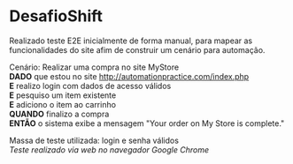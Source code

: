 # DesafioShift
Realizado teste E2E inicialmente de forma manual, para mapear as funcionalidades do site afim de construir um cenário para automação. 

Cenário: Realizar uma compra no site MyStore <br>
**DADO** que estou no site http://automationpractice.com/index.php <br>
**E** realizo login com dados de acesso válidos <br>
**E** pesquiso um item existente <br>
**E** adiciono o item ao carrinho <br>
**QUANDO** finalizo a compra <br>
**ENTÃO** o sistema exibe a mensagem "Your order on My Store is complete."

Massa de teste utilizada: login e senha válidos <br>
<i> Teste realizado via web no navegador Google Chrome </i>

